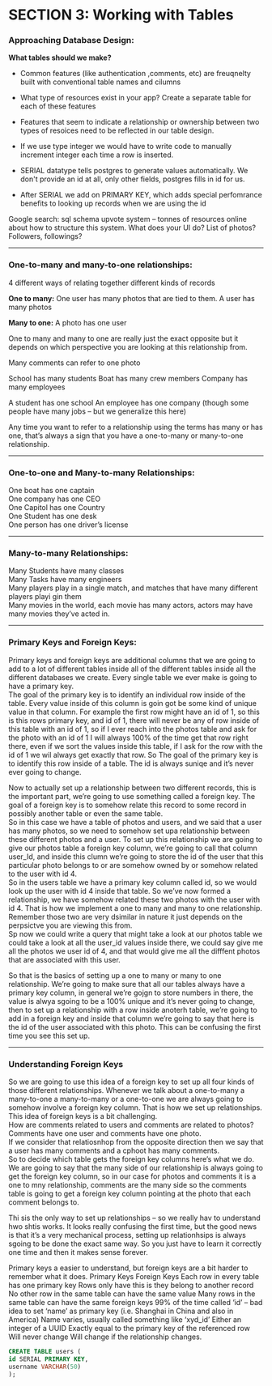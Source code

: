 # SECTION 3: Working with Tables

### Approaching Database Design:

**What tables should we make?**
-	Common features (like authentication ,comments, etc) are freuqnelty built with conventional table names and cilumns
-	What type of resources exist in your app? Create a separate table for each of these features
-	Features that seem to indicate a relationship or ownership between two types of resoices need to be reflected in our table design. 



- If we use type integer we would have to write code to manually increment integer each time a row is inserted. 
- SERIAL datatype tells postgres to generate values automatically. We don't provide an id at all, only other fields, postgres fills in id for us. 
- After SERIAL we add on PRIMARY KEY, which adds special perfomrance benefits to looking up records when we are using the id

Google search: sql schema upvote system – tonnes of resources online about how to structure this system.
What does your UI do? List of photos? Followers, followings?

---
### One-to-many and many-to-one relationships:

4 different ways of relating together different kinds of records

**One to many:**
One user has many photos that are tied to them.
A user has many photos
  

**Many to one:**
A photo has one user


One to many and many to one are really just the exact opposite but it depends on which perspective you are looking at this relationship from.
  
Many comments can refer to one photo
  
School has many students
Boat has many crew members
Company has many employees
  
A student has one school
An employee has one company (though some people have many jobs – but we generalize this here)
  
Any time you want to refer to a relationship using the terms has many or has one, that’s always a sign that you have a one-to-many or many-to-one relationship. 

---

### One-to-one and Many-to-many Relationships:

One boat has one captain  
One company has one CEO  
One Capitol has one Country  
One Student has one desk  
One person has one driver’s license  

---

### Many-to-many Relationships:

Many Students have many classes  
Many Tasks have many engineers  
Many players play in a single match, and matches that have many different players playi gin them  
Many movies in the world, each movie has many actors, actors may have many movies they’ve acted in.  

---

### Primary Keys and Foreign Keys:  

Primary keys and foreign keys are additional columns that we are going to add to a lot of different tables inside all of the different tables inside all the different databases we create. Every single table we ever make is going to have a primary key.  
The goal of the primary key is to identify an individual row inside of the table. Every value inside of this column is goin got be some kind of unique value in that column. For example the first row might have an id of 1, so this is this rows primary key, and id of 1, there will never be any of row inside of this table with an id of 1, so if I ever reach into the photos table and ask for the photo with an id of 1 I will always 100% of the time get that row right there, even if we sort the values inside this table, if I ask for the row with the id of 1 we wil always get exactly that row. So The goal of the primary key is to identify this row inside of a table. The id is always suniqe and it’s never ever going to change.   

Now to actually set up a relationship between two different records, this is the important part, we’re going to use something called a foreign key. The goal of a foreign key is to somehow relate this record to some record in possibly another table or even the same table.  
So in this case we have a table of photos and users, and we said that a user has many photos, so we need to somehow set upa  relationship between these different photos and a user. To set up this relationship we are going to give our photos table a foreign key column, we’re going to call that column user_Id, and inside this clumn we’re going to store the id of the user that this particular photo belongs to or are somehow owned by or somehow related to the user with id 4.    
So in the users table we have a primary key column called id, so we would look up the user with id 4 inside that table. So we’ve now formed  a relationship, we have somehow related these two photos with the user with id 4. That is how we implement a one to many and many to one relationship. Remember those two are very dsimilar in nature it just depends on the perpsictve you are viewing this from.   
Sp now we could write a query that might take a look at our photos table we could take a look at all the user_id values inside there, we could say give me all the photos we user id of 4, and that would give me all the difffent photos that are associated with this user.   
  
So that is the basics of setting up a one to many or many to one relationship. We’re going to make sure that all our tables always have a primary key column, in general we’re gojgn to store numbers in there, the value is alwya sgoing to be a 100% unique and it’s never going to change, then to set up a relationship with a row inside anoterh table, we’re going to add in a foreign key and inside that column we’re going to say that here is the id of the user associated with this photo. 
This can be confusing the first time you see this set up.  

--- 

### Understanding Foreign Keys
So we are going to use this idea of a foreign key to set up all four kinds of those different relationships. Whenever we talk about a one-to-many a many-to-one a many-to-many or a one-to-one we are always going to somehow involve a foreign key column. That is how we set up relationships. This idea of foreign keys is a bit challenging.   
How are comments related to users and comments are related to photos?
Comments have one user and comments have one photo.   
If we consider that relatiosnhop from the opposite direction then we say that a user has many comments and  a cphoot has many comments.   
So to decide which table gets the foreign key columns here’s what we do. 
We are going to say that the many  side of our relationship is always going to get the foreign key column, so in our case for photos and comments it is a one to mny relationship, comments are the many side  so the comments table is going to get a foreign key column pointing at the photo that each comment belongs to.   

  
Thi sis the only way to set up relationships – so we really hav to understand hwo shtis works. It looks really confusing the first time, but the good news is that it’s a very mechanical process, setting up relationhsips is always sgoing to be done the exact same way. So you just have to learn it correctly one time and then it makes sense forever. 

  
Primary keys a easier to understand, but foreign keys are a bit harder to remember what it does. 
Primary Keys	Foreign Keys
Each row in every table has one primary key	Rows only have this is they belong to another record
No other row in the same table can have the same value	Many rows in the same table can have the same foreign keys
99% of the time called ‘id’ – bad idea to set ‘name’ as primary key (i.e. Shanghai in China and also in America)	Name varies, usually called something like ‘xyd_id’
Either an integer of a UUID	Exactly equal to the primary key of the referenced row
Will never change	Will change if the relationship changes.
  
	
	




~~~~sql
CREATE TABLE users (
id SERIAL PRIMARY KEY, 
username VARCHAR(50)
);
~~~~